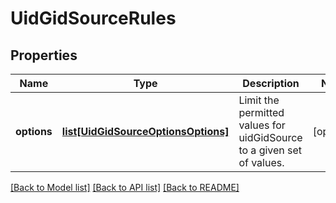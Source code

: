 # UidGidSourceRules

## Properties
Name | Type | Description | Notes
------------ | ------------- | ------------- | -------------
**options** | [**list[UidGidSourceOptionsOptions]**](UidGidSourceOptionsOptions.md) | Limit the permitted values for uidGidSource to a given set of values. | [optional] 

[[Back to Model list]](../README.md#documentation-for-models) [[Back to API list]](../README.md#documentation-for-api-endpoints) [[Back to README]](../README.md)

